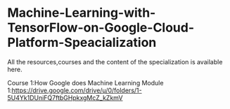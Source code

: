 # Machine-Learning-with-TensorFlow-on-Google-Cloud-Platform-Speacialization
All the resources,courses and the content of the specialization is available here.

Course 1:How Google does Machine Learning
Module 1:https://drive.google.com/drive/u/0/folders/1-5U4Yk1DUniFQ7ftbGHpkxgMcZ_kZkmV
